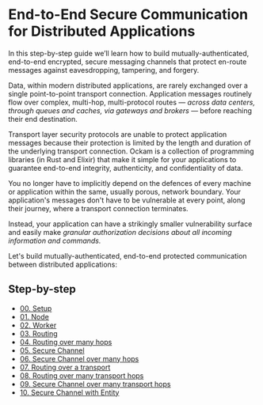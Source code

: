# End-to-End Secure Communication for Distributed Applications

In this step-by-step guide we’ll learn how to build mutually-authenticated, end-to-end encrypted,
secure messaging channels that protect en-route messages against eavesdropping, tampering, and forgery.

Data, within modern distributed applications, are rarely exchanged over a single point-to-point
transport connection. Application messages routinely flow over complex, multi-hop, multi-protocol
routes — _across data centers, through queues and caches, via gateways and brokers_ — before reaching
their end destination.

Transport layer security protocols are unable to protect application messages because their protection
is limited by the length and duration of the underlying transport connection. Ockam is a collection of
programming libraries (in Rust and Elixir) that make it simple for your applications to guarantee end-to-end
integrity, authenticity, and confidentiality of data.

You no longer have to implicitly depend on the defences of every machine or application within the same,
usually porous, network boundary. Your application's messages don't have to be vulnerable at every point,
along their journey, where a transport connection terminates.

Instead, your application can have a strikingly smaller vulnerability surface and easily make
_granular authorization decisions about all incoming information and commands._

Let's build mutually-authenticated, end-to-end protected communication between distributed applications:

## Step-by-step

<ul>
<li><a href="./get-started/00-setup">00. Setup</a></li>
<li><a href="./get-started/01-node">01. Node</a></li>
<li><a href="./get-started/02-worker">02. Worker</a>
<li><a href="./get-started/03-routing">03. Routing</a></li>
<li><a href="./get-started/04-routing-many-hops">04. Routing over many hops</a></li>
<li><a href="./get-started/05-secure-channel">05. Secure Channel</a></li>
<li><a href="./get-started/06-secure-channel-many-hops">06. Secure Channel over many hops</a></li>
<li><a href="./get-started/07-routing-over-transport">07. Routing over a transport</a></li>
<li><a href="./get-started/08-routing-over-many-transport-hops">08. Routing over many transport hops</a></li>
<li>
<a href="./get-started/09-secure-channel-over-many-transport-hops">09. Secure Channel over many transport hops</a>
</li>
<li>
<a href="./get-started/10-secure-channel-with-entity">10. Secure Channel with Entity</a>
</li>
</ul>

